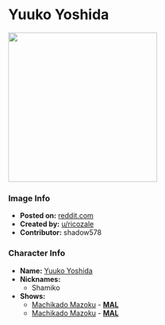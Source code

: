 # Yuuko Yoshida

<img src="https://raw.githubusercontent.com/shadow578/Project-Padoru/master/Padoru/demon-girl-next-door-shamiko.png" height="300">

### Image Info
* **Posted on:**     [reddit.com](https://www.reddit.com/r/Padoru/comments/d82a3r/shamiko_from_the_demon_girl_next_door_d/)
* **Created by:**    [u/ricozale](https://github.com/shadow578/Project-Padoru/blob/master/table-of-contents/creators/uricozale.md)
* **Contributor:**   shadow578

### Character Info
* **Name:**   [Yuuko Yoshida](https://myanimelist.net/character/170466)
* **Nicknames:**
  * Shamiko
* **Shows:**
  * [Machikado Mazoku](https://github.com/shadow578/Project-Padoru/blob/master/table-of-contents/shows/MachikadoMazoku.md) - [__MAL__](https://myanimelist.net/anime/39071/Machikado_Mazoku)
  * [Machikado Mazoku](https://github.com/shadow578/Project-Padoru/blob/master/table-of-contents/shows/MachikadoMazoku.md) - [__MAL__](https://myanimelist.net/manga/108566/Machikado_Mazoku)



